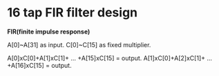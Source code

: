 # 16 tap FIR filter design

**FIR(finite impulse response)**

A[0]~A[31] as input.
C[0]~C[15] as fixed multiplier.

A[0]xC[0]+A[1]xC[1]+ ... +A[15]xC[15] = output.
A[1]xC[0]+A[2]xC[1]+ ... +A[16]xC[15] = output.
